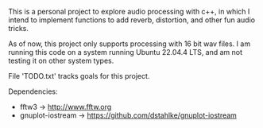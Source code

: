 This is a personal project to explore audio processing with c++, in which I intend to implement functions to add reverb, distortion, and other fun audio tricks.

As of now, this project only supports processing with 16 bit wav files. I am running this code on a system running Ubuntu 22.04.4 LTS, and am not testing it on other system types.

File 'TODO.txt' tracks goals for this project.

Dependencies:
- fftw3 -> http://www.fftw.org
- gnuplot-iostream -> https://github.com/dstahlke/gnuplot-iostream
